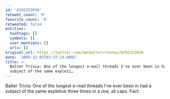 ```yaml
---
id: '6292253038'
retweet_count: '0'
favorite_count: '0'
retweeted: false
entities:
  hashtags: []
  symbols: []
  user_mentions: []
  urls: []
original_url: https://twitter.com/benbalter/status/6292253038
date: '2009-12-03T03:37:24.000Z'
title: >-
  Balter Trivia: One of the longest e-mail threads I've ever been in had a
  subject of the same expleti…
---
```


Balter Trivia: One of the longest e-mail threads I've ever been in had a subject of the same expletive three times in a row, all caps. Fact.